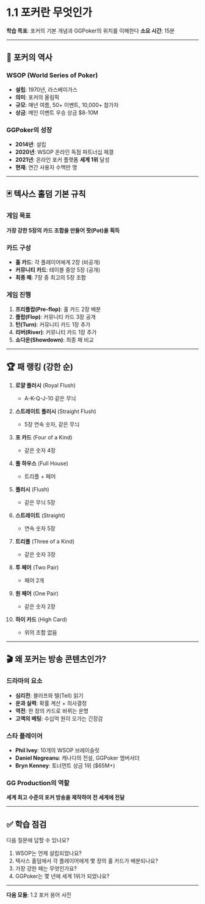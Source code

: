 # 1.1 포커란 무엇인가

**학습 목표**: 포커의 기본 개념과 GGPoker의 위치를 이해한다
**소요 시간**: 15분

---

## 🎰 포커의 역사

### WSOP (World Series of Poker)
- **설립**: 1970년, 라스베이가스
- **의미**: 포커의 올림픽
- **규모**: 매년 여름, 50+ 이벤트, 10,000+ 참가자
- **상금**: 메인 이벤트 우승 상금 $8-10M

### GGPoker의 성장
- **2014년**: 설립
- **2020년**: WSOP 온라인 독점 파트너십 체결
- **2021년**: 온라인 포커 플랫폼 **세계 1위** 달성
- **현재**: 연간 사용자 수백만 명

---

## 🃏 텍사스 홀덤 기본 규칙

### 게임 목표
**가장 강한 5장의 카드 조합을 만들어 팟(Pot)을 획득**

### 카드 구성
- **홀 카드**: 각 플레이어에게 2장 (비공개)
- **커뮤니티 카드**: 테이블 중앙 5장 (공개)
- **최종 패**: 7장 중 최고의 5장 조합

### 게임 진행
1. **프리플랍(Pre-flop)**: 홀 카드 2장 배분
2. **플랍(Flop)**: 커뮤니티 카드 3장 공개
3. **턴(Turn)**: 커뮤니티 카드 1장 추가
4. **리버(River)**: 커뮤니티 카드 1장 추가
5. **쇼다운(Showdown)**: 최종 패 비교

---

## 🏆 패 랭킹 (강한 순)

1. **로얄 플러시** (Royal Flush)
   - A-K-Q-J-10 같은 무늬

2. **스트레이트 플러시** (Straight Flush)
   - 5장 연속 숫자, 같은 무늬

3. **포 카드** (Four of a Kind)
   - 같은 숫자 4장

4. **풀 하우스** (Full House)
   - 트리플 + 페어

5. **플러시** (Flush)
   - 같은 무늬 5장

6. **스트레이트** (Straight)
   - 연속 숫자 5장

7. **트리플** (Three of a Kind)
   - 같은 숫자 3장

8. **투 페어** (Two Pair)
   - 페어 2개

9. **원 페어** (One Pair)
   - 같은 숫자 2장

10. **하이 카드** (High Card)
    - 위의 조합 없음

---

## 🎬 왜 포커는 방송 콘텐츠인가?

### 드라마의 요소
- **심리전**: 블러프와 텔(Tell) 읽기
- **운과 실력**: 확률 계산 + 의사결정
- **역전**: 한 장의 카드로 바뀌는 운명
- **고액의 베팅**: 수십억 원이 오가는 긴장감

### 스타 플레이어
- **Phil Ivey**: 10개의 WSOP 브레이슬릿
- **Daniel Negreanu**: 캐나다의 전설, GGPoker 앰버서더
- **Bryn Kenney**: 토너먼트 상금 1위 ($65M+)

### GG Production의 역할
**세계 최고 수준의 포커 방송을 제작하여 전 세계에 전달**

---

## ✅ 학습 점검

다음 질문에 답할 수 있나요?

1. WSOP는 언제 설립되었나요?
2. 텍사스 홀덤에서 각 플레이어에게 몇 장의 홀 카드가 배분되나요?
3. 가장 강한 패는 무엇인가요?
4. GGPoker는 몇 년에 세계 1위가 되었나요?

---

**다음 모듈**: 1.2 포커 용어 사전
